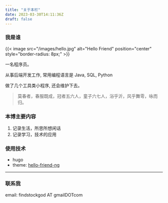 ```yaml
---
title: "关于本栏"
date: 2023-03-30T14:11:36Z
draft: false
---
```

### 我是谁

{{< image src="/images/hello.jpg" alt="Hello Friend" position="center" style="border-radius: 8px;" >}}

一名程序员。

从事后端开发工作,  常用编程语言是 Java, SQL, Python

做了几个工具类小程序,  还会维护下去。


> 莫春者，春服既成，冠者五六人，童子六七人，浴乎沂，风乎舞雩，咏而归。

### 本博主要内容

1. 记录生活，所思所想闲话
2. 记录学习，技术的应用

### 使用技术

* hugo
* theme: [hello-friend-ng](https://themes.gohugo.io/themes/hugo-theme-hello-friend-ng/)

---

### 联系我

email: findstockgod AT gmailDOTcom
